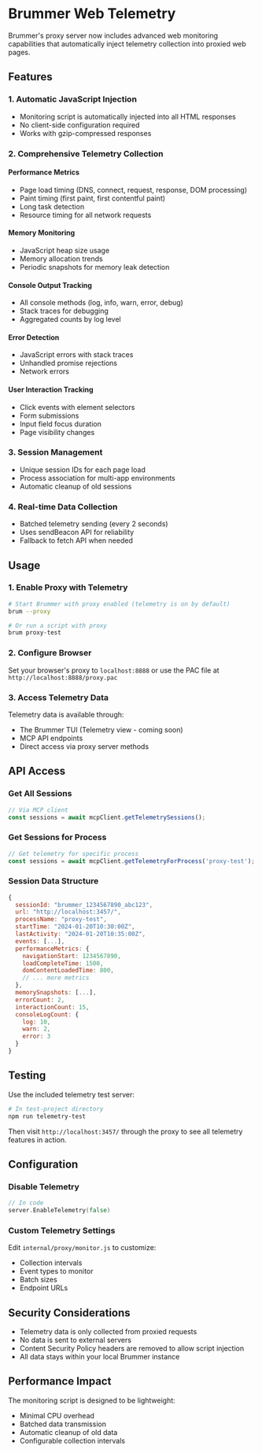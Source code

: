 # Brummer Web Telemetry

Brummer's proxy server now includes advanced web monitoring capabilities that automatically inject telemetry collection into proxied web pages.

## Features

### 1. **Automatic JavaScript Injection**
- Monitoring script is automatically injected into all HTML responses
- No client-side configuration required
- Works with gzip-compressed responses

### 2. **Comprehensive Telemetry Collection**

#### Performance Metrics
- Page load timing (DNS, connect, request, response, DOM processing)
- Paint timing (first paint, first contentful paint)
- Long task detection
- Resource timing for all network requests

#### Memory Monitoring
- JavaScript heap size usage
- Memory allocation trends
- Periodic snapshots for memory leak detection

#### Console Output Tracking
- All console methods (log, info, warn, error, debug)
- Stack traces for debugging
- Aggregated counts by log level

#### Error Detection
- JavaScript errors with stack traces
- Unhandled promise rejections
- Network errors

#### User Interaction Tracking
- Click events with element selectors
- Form submissions
- Input field focus duration
- Page visibility changes

### 3. **Session Management**
- Unique session IDs for each page load
- Process association for multi-app environments
- Automatic cleanup of old sessions

### 4. **Real-time Data Collection**
- Batched telemetry sending (every 2 seconds)
- Uses sendBeacon API for reliability
- Fallback to fetch API when needed

## Usage

### 1. Enable Proxy with Telemetry

```bash
# Start Brummer with proxy enabled (telemetry is on by default)
brum --proxy

# Or run a script with proxy
brum proxy-test
```

### 2. Configure Browser

Set your browser's proxy to `localhost:8888` or use the PAC file at `http://localhost:8888/proxy.pac`

### 3. Access Telemetry Data

Telemetry data is available through:
- The Brummer TUI (Telemetry view - coming soon)
- MCP API endpoints
- Direct access via proxy server methods

## API Access

### Get All Sessions
```javascript
// Via MCP client
const sessions = await mcpClient.getTelemetrySessions();
```

### Get Sessions for Process
```javascript
// Get telemetry for specific process
const sessions = await mcpClient.getTelemetryForProcess('proxy-test');
```

### Session Data Structure

```javascript
{
  sessionId: "brummer_1234567890_abc123",
  url: "http://localhost:3457/",
  processName: "proxy-test",
  startTime: "2024-01-20T10:30:00Z",
  lastActivity: "2024-01-20T10:35:00Z",
  events: [...],
  performanceMetrics: {
    navigationStart: 1234567890,
    loadCompleteTime: 1500,
    domContentLoadedTime: 800,
    // ... more metrics
  },
  memorySnapshots: [...],
  errorCount: 2,
  interactionCount: 15,
  consoleLogCount: {
    log: 10,
    warn: 2,
    error: 3
  }
}
```

## Testing

Use the included telemetry test server:

```bash
# In test-project directory
npm run telemetry-test
```

Then visit `http://localhost:3457/` through the proxy to see all telemetry features in action.

## Configuration

### Disable Telemetry
```go
// In code
server.EnableTelemetry(false)
```

### Custom Telemetry Settings
Edit `internal/proxy/monitor.js` to customize:
- Collection intervals
- Event types to monitor
- Batch sizes
- Endpoint URLs

## Security Considerations

- Telemetry data is only collected from proxied requests
- No data is sent to external servers
- Content Security Policy headers are removed to allow script injection
- All data stays within your local Brummer instance

## Performance Impact

The monitoring script is designed to be lightweight:
- Minimal CPU overhead
- Batched data transmission
- Automatic cleanup of old data
- Configurable collection intervals